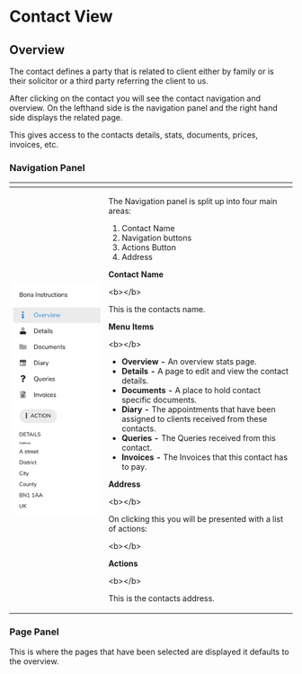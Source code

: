 # Contact View

## Overview

The contact defines a party that is related to client either by family or is their solicitor or a third party referring the client to us.

After clicking on the contact you will see the contact navigation and overview. On the lefthand side is the navigation panel and the right hand side displays the related page.

This gives access to the contacts details, stats, documents, prices, invoices, etc.

### Navigation Panel

<table>
  <thead>
    <tr>
      <th style="text-align:left"></th>
      <th style="text-align:left"></th>
    </tr>
  </thead>
  <tbody>
    <tr>
      <td style="text-align:left">
        <img src="../../../.gitbook/assets/screenshot-2020-06-08-at-14.10.22.png"
        alt/>
      </td>
      <td style="text-align:left">
        <p>The Navigation panel is split up into four main areas:</p>
        <ol>
          <li>Contact Name</li>
          <li>Navigation buttons</li>
          <li>Actions Button</li>
          <li>Address</li>
        </ol>
        <p><b>Contact Name</b>
        </p>
        <p>&lt;b&gt;&lt;/b&gt;</p>
        <p>This is the contacts name.</p>
        <p></p>
        <p><b>Menu Items</b>
        </p>
        <p>&lt;b&gt;&lt;/b&gt;</p>
        <ul>
          <li><b>Overview - </b>An overview stats page.</li>
          <li><b>Details - </b>A page to edit and view the contact details.</li>
          <li><b>Documents - </b>A place to hold contact specific documents.</li>
          <li><b>Diary - </b>The appointments that have been assigned to clients received
            from these contacts.</li>
          <li><b>Queries - </b>The Queries received from this contact.</li>
          <li><b>Invoices - </b>The Invoices that this contact has to pay.</li>
        </ul>
        <p><b>Address</b>
        </p>
        <p>&lt;b&gt;&lt;/b&gt;</p>
        <p>On clicking this you will be presented with a list of actions:</p>
        <p>&lt;b&gt;&lt;/b&gt;</p>
        <p><b>Actions</b>
        </p>
        <p>&lt;b&gt;&lt;/b&gt;</p>
        <p>This is the contacts address.</p>
      </td>
    </tr>
  </tbody>
</table>

### Page Panel

This is where the pages that have been selected are displayed it defaults to the overview.

